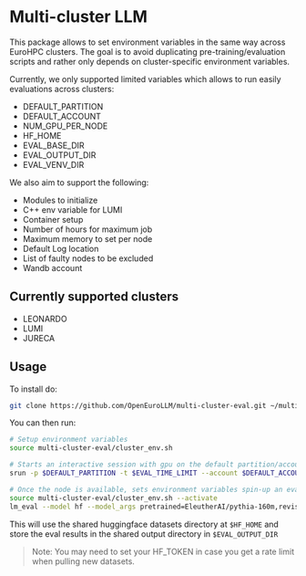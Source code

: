 # Multi-cluster LLM

This package allows to set environment variables in the same way across EuroHPC clusters.
The goal is to avoid duplicating pre-training/evaluation scripts and rather only depends on cluster-specific environment variables.

Currently, we only supported limited variables which allows to run easily evaluations across clusters:
* DEFAULT_PARTITION
* DEFAULT_ACCOUNT
* NUM_GPU_PER_NODE
* HF_HOME
* EVAL_BASE_DIR
* EVAL_OUTPUT_DIR
* EVAL_VENV_DIR

We also aim to support the following:
* Modules to initialize
* C++ env variable for LUMI
* Container setup
* Number of hours for maximum job
* Maximum memory to set per node
* Default Log location
* List of faulty nodes to be excluded
* Wandb account


## Currently supported clusters
- LEONARDO
- LUMI
- JURECA

## Usage


To install do:
```bash
git clone https://github.com/OpenEuroLLM/multi-cluster-eval.git ~/multi-cluster-eval
```

You can then run:

```bash
# Setup environment variables
source multi-cluster-eval/cluster_env.sh

# Starts an interactive session with gpu on the default partition/account for the cluster
srun -p $DEFAULT_PARTITION -t $EVAL_TIME_LIMIT --account $DEFAULT_ACCOUNT --gres="gpu:$NUM_GPU_PER_NODE" --pty /bin/bash

# Once the node is available, sets environment variables spin-up an evaluation
source multi-cluster-eval/cluster_env.sh --activate
lm_eval --model hf --model_args pretrained=EleutherAI/pythia-160m,revision=step100000,dtype="float," --tasks mmlu --output_path $EVAL_OUTPUT_DIR
```

This will use the shared huggingface datasets directory at `$HF_HOME` and store the eval results in the shared output directory in `$EVAL_OUTPUT_DIR`

> Note: You may need to set your HF_TOKEN in case you get a rate limit when pulling new datasets.
